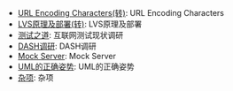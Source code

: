 * [URL Encoding Characters(转)](knowledge/url-encoding-characters.md): URL Encoding Characters
* [LVS原理及部署(转)](knowledge/lvs.md): LVS原理及部署
* [测试之道](knowledge/how-to-test.md): 互联网测试现状调研
* [DASH调研](knowledge/dash.md): DASH调研
* [Mock Server](knowledge/mock-server.md): Mock Server
* [UML的正确姿势](knowledge/uml.md): UML的正确姿势
* [杂项](knowledge/misc.md): 杂项
